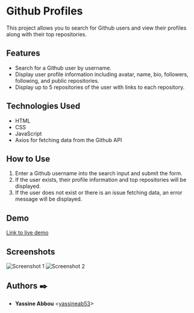 # Github Profiles

This project allows you to search for Github users and view their profiles along with their top repositories.

## Features

- Search for a Github user by username.
- Display user profile information including avatar, name, bio, followers, following, and public repositories.
- Display up to 5 repositories of the user with links to each repository.

## Technologies Used

- HTML
- CSS
- JavaScript
- Axios for fetching data from the Github API

## How to Use

1. Enter a Github username into the search input and submit the form.
2. If the user exists, their profile information and top repositories will be displayed.
3. If the user does not exist or there is an issue fetching data, an error message will be displayed.

## Demo

[Link to live demo](https://yassineab53.github.io/Github-Profil/) 

## Screenshots

![Screenshot 1](screenshot1.png)
![Screenshot 2](screenshot2.png)

## Authors :black_nib:

- **Yassine Abbou** <[yassineab53](https://github.com/yassineab53)>

